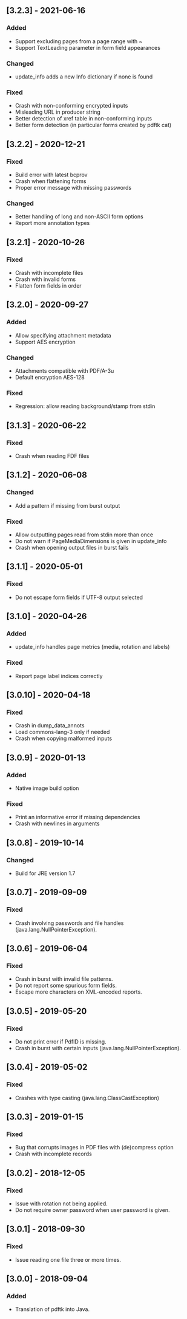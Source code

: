 ## [3.2.3] - 2021-06-16

### Added
 - Support excluding pages from a page range with ~
 - Support TextLeading parameter in form field appearances

### Changed
 - update_info adds a new Info dictionary if none is found

### Fixed
 - Crash with non-conforming encrypted inputs
 - Misleading URL in producer string
 - Better detection of xref table in non-conforming inputs
 - Better form detection (in particular forms created by pdftk cat)

## [3.2.2] - 2020-12-21

### Fixed
 - Build error with latest bcprov
 - Crash when flattening forms
 - Proper error message with missing passwords

### Changed
 - Better handling of long and non-ASCII form options
 - Report more annotation types

## [3.2.1] - 2020-10-26

### Fixed
 - Crash with incomplete files
 - Crash with invalid forms
 - Flatten form fields in order

## [3.2.0] - 2020-09-27

### Added
 - Allow specifying attachment metadata
 - Support AES encryption

### Changed
 - Attachments compatible with PDF/A-3u
 - Default encryption AES-128

### Fixed
 - Regression: allow reading background/stamp from stdin

## [3.1.3] - 2020-06-22

### Fixed
 - Crash when reading FDF files

## [3.1.2] - 2020-06-08

### Changed
 - Add a pattern if missing from burst output

### Fixed
 - Allow outputting pages read from stdin more than once
 - Do not warn if PageMediaDimensions is given in update_info
 - Crash when opening output files in burst fails

## [3.1.1] - 2020-05-01

### Fixed
 - Do not escape form fields if UTF-8 output selected

## [3.1.0] - 2020-04-26

### Added
 - update_info handles page metrics (media, rotation and labels)

### Fixed
 - Report page label indices correctly

## [3.0.10] - 2020-04-18

### Fixed
 - Crash in dump_data_annots
 - Load commons-lang-3 only if needed
 - Crash when copying malformed inputs

## [3.0.9] - 2020-01-13

### Added
 - Native image build option

### Fixed
 - Print an informative error if missing dependencies
 - Crash with newlines in arguments

## [3.0.8] - 2019-10-14

### Changed
 - Build for JRE version 1.7

## [3.0.7] - 2019-09-09

### Fixed
 - Crash involving passwords and file handles (java.lang.NullPointerException).

## [3.0.6] - 2019-06-04

### Fixed
 - Crash in burst with invalid file patterns.
 - Do not report some spurious form fields.
 - Escape more characters on XML-encoded reports.

## [3.0.5] - 2019-05-20

### Fixed
 - Do not print error if PdfID is missing.
 - Crash in burst with certain inputs (java.lang.NullPointerException).

## [3.0.4] - 2019-05-02

### Fixed
 - Crashes with type casting (java.lang.ClassCastException)

## [3.0.3] - 2019-01-15

### Fixed
 - Bug that corrupts images in PDF files with (de)compress option
 - Crash with incomplete records

## [3.0.2] - 2018-12-05

### Fixed
 - Issue with rotation not being applied.
 - Do not require owner password when user password is given.

## [3.0.1] - 2018-09-30

### Fixed
 - Issue reading one file three or more times.

## [3.0.0] - 2018-09-04

### Added
 - Translation of pdftk into Java.
